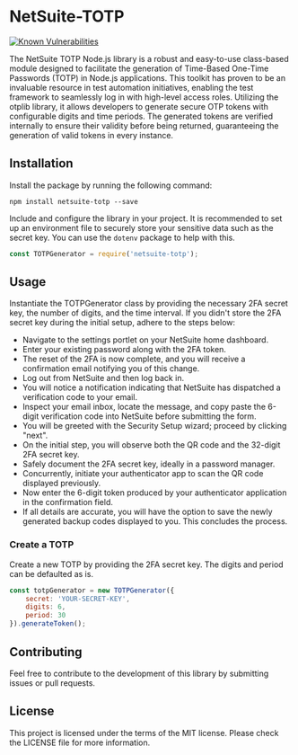 # NetSuite-TOTP

[![Known Vulnerabilities](https://snyk.io/test/github/budysutjijati/netsuite-totp/badge.svg?targetFile=package.json)](https://snyk.io/test/github/budysutjijati/netsuite-totp?targetFile=package.json)


The NetSuite TOTP Node.js library is a robust and easy-to-use class-based module designed to facilitate the generation of Time-Based One-Time Passwords (TOTP) in Node.js applications. This toolkit has proven to be an invaluable resource in test automation initiatives, enabling the test framework to seamlessly log in with high-level access roles. Utilizing the otplib library, it allows developers to generate secure OTP tokens with configurable digits and time periods. The generated tokens are verified internally to ensure their validity before being returned, guaranteeing the generation of valid tokens in every instance. 

## Installation

Install the package by running the following command:

```
npm install netsuite-totp --save
```

Include and configure the library in your project. It is recommended to set up an environment file to securely store your sensitive data such as the secret key. You can use the `dotenv` package to help with this.

```javascript
const TOTPGenerator = require('netsuite-totp');
```

## Usage

Instantiate the TOTPGenerator class by providing the necessary 2FA secret key, the number of digits, and the time interval. If you didn't store the 2FA secret key during the initial setup, adhere to the steps below:

- Navigate to the settings portlet on your NetSuite home dashboard.
- Enter your existing password along with the 2FA token.
- The reset of the 2FA is now complete, and you will receive a confirmation email notifying you of this change.
- Log out from NetSuite and then log back in.
- You will notice a notification indicating that NetSuite has dispatched a verification code to your email.
- Inspect your email inbox, locate the message, and copy paste the 6-digit verification code into NetSuite before submitting the form.
- You will be greeted with the Security Setup wizard; proceed by clicking "next".
- On the initial step, you will observe both the QR code and the 32-digit 2FA secret key.
- Safely document the 2FA secret key, ideally in a password manager.
- Concurrently, initiate your authenticator app to scan the QR code displayed previously.
- Now enter the 6-digit token produced by your authenticator application in the confirmation field.
- If all details are accurate, you will have the option to save the newly generated backup codes displayed to you. This concludes the process.


### Create a TOTP
Create a new TOTP by providing the 2FA secret key. The digits and period can be defaulted as is.

```javascript
const totpGenerator = new TOTPGenerator({ 
    secret: 'YOUR-SECRET-KEY', 
    digits: 6, 
    period: 30
}).generateToken();
```

## Contributing

Feel free to contribute to the development of this library by submitting issues or pull requests.

## License

This project is licensed under the terms of the MIT license. Please check the LICENSE file for more information.